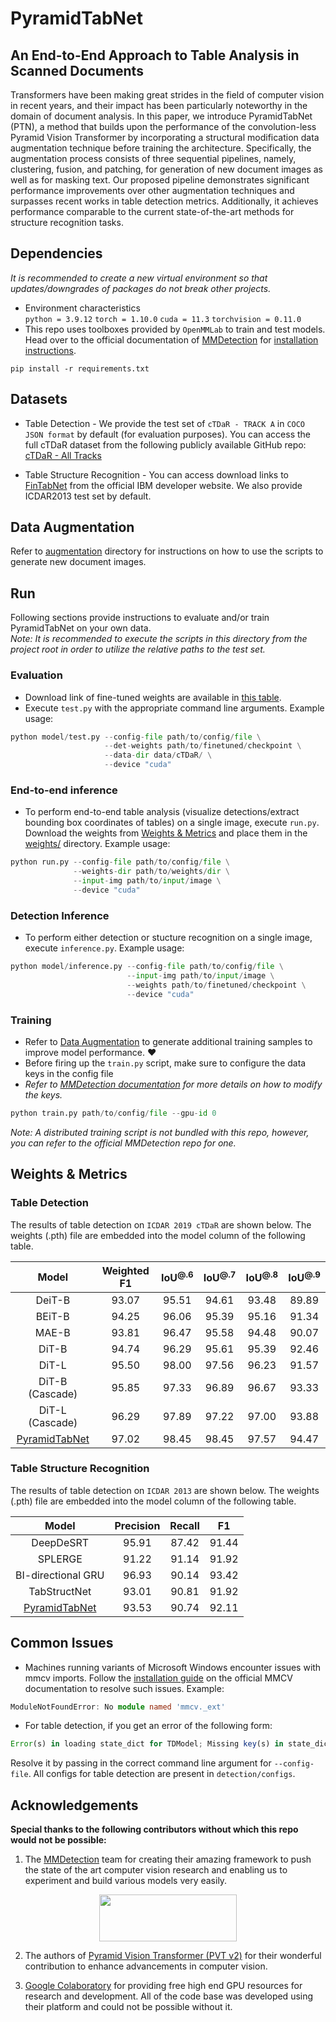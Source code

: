# PyramidTabNet
## An End-to-End Approach to Table Analysis in Scanned Documents
Transformers have been making great strides in the field of computer vision in recent years, and their impact has been particularly noteworthy in the domain of document analysis. In this paper, we introduce PyramidTabNet (PTN), a method that builds upon the performance of the convolution-less Pyramid Vision Transformer by incorporating a structural modification data augmentation technique before training the architecture. Specifically, the augmentation process consists of three sequential pipelines, namely, clustering, fusion, and patching, for generation of new document images as well as for masking text. Our proposed pipeline demonstrates significant performance improvements over other augmentation techniques and surpasses recent works in table detection metrics. Additionally, it achieves performance comparable to the current state-of-the-art methods for structure recognition tasks.

## Dependencies
*It is recommended to create a new virtual environment so that updates/downgrades of packages do not break other projects.*
- Environment characteristics
<br/>`python = 3.9.12` `torch = 1.10.0` `cuda = 11.3` `torchvision = 0.11.0`
- This repo uses toolboxes provided by `OpenMMLab` to train and test models. Head over to the official documentation of [MMDetection](https://github.com/open-mmlab/mmdetection) for [installation instructions](https://mmdetection.readthedocs.io/en/latest/get_started.html#installation).

```
pip install -r requirements.txt
```

## Datasets
- Table Detection - We provide the test set of `cTDaR - TRACK A` in `COCO JSON format` by default (for evaluation purposes). You can access the full cTDaR dataset from the following publicly available GitHub repo: [cTDaR - All Tracks](https://github.com/cndplab-founder/ICDAR2019_cTDaR)

- Table Structure Recognition - You can access download links to [FinTabNet](https://developer.ibm.com/exchanges/data/all/fintabnet/) from the official IBM developer website. We also provide ICDAR2013 test set by default.

## Data Augmentation
Refer to [augmentation](augmentation/) directory for instructions on how to use the scripts to generate new document images.

## Run
Following sections provide instructions to evaluate and/or train PyramidTabNet on your own data.<br/>
*Note: It is recommended to execute the scripts in this directory from the project root in order to utilize the relative paths to the test set.*
### Evaluation
- Download link of fine-tuned weights are available in [this table](https://github.com/muhd-umer/PyramidTabNet#table-detection).
- Execute `test.py` with the appropriate command line arguments. Example usage:
```python
python model/test.py --config-file path/to/config/file \
                     --det-weights path/to/finetuned/checkpoint \
                     --data-dir data/cTDaR/ \
                     --device "cuda"
```

### End-to-end inference
- To perform end-to-end table analysis (visualize detections/extract bounding box coordinates of tables) on a single image, execute `run.py`. Download the weights from [Weights & Metrics](#weights--metrics) and place them in the [weights/](weights/) directory. Example usage:
```python
python run.py --config-file path/to/config/file \
              --weights-dir path/to/weights/dir \
              --input-img path/to/input/image \
              --device "cuda"
```

### Detection Inference
- To perform either detection or stucture recognition on a single image, execute `inference.py`. Example usage:
```python
python model/inference.py --config-file path/to/config/file \
                          --input-img path/to/input/image \
                          --weights path/to/finetuned/checkpoint \
                          --device "cuda"
```

### Training
- Refer to [Data Augmentation](https://github.com/muhd-umer/PyramidTabNet/tree/main/detection/augmentation) to generate additional training samples to improve model performance. ❤️
- Before firing up the `train.py` script, make sure to configure the data keys in the config file 
- *Refer to [MMDetection documentation](https://mmdetection.readthedocs.io/en/latest/2_new_data_model.html#train-with-customized-datasets) for more details on how to modify the keys.*
```python
python train.py path/to/config/file --gpu-id 0
```
*Note: A distributed training script is not bundled with this repo, however, you can refer to the official MMDetection repo for one.*

## Weights & Metrics
### Table Detection
The results of table detection on `ICDAR 2019 cTDaR` are shown below. The weights (.pth) file are embedded into the model column of the following table.

<div align="center">

| Model | Weighted F1 | IoU<sup>@.6</sup> | IoU<sup>@.7</sup> | IoU<sup>@.8</sup> | IoU<sup>@.9</sup> |
|:---:|:---:|:---:|:---:|:---:|:---:|
| DeiT-B | 93.07 | 95.51 | 94.61 | 93.48 | 89.89 |
| BEiT-B | 94.25 | 96.06 | 95.39 | 95.16 | 91.34 |
| MAE-B | 93.81 | 96.47 | 95.58 | 94.48 | 90.07 |
| DiT-B | 94.74 | 96.29 | 95.61 | 95.39 | 92.46 |
| DiT-L | 95.50 | 98.00 | 97.56 | 96.23 | 91.57 |
| DiT-B (Cascade) | 95.85 | 97.33 | 96.89 | 96.67 | 93.33 |
| DiT-L (Cascade) | 96.29 | 97.89 | 97.22 | 97.00 | 93.88 |
| [PyramidTabNet](https://drive.google.com/file/d/1DN_DSM-wb5izSoL7PkBirL3_R7y-tK1i/view?usp=share_link) | 97.02 | 98.45 | 98.45 | 97.57 | 94.47 |

</div>

### Table Structure Recognition
The results of table detection on `ICDAR 2013` are shown below. The weights (.pth) file are embedded into the model column of the following table.

<div align="center">

| Model | Precision | Recall | F1 |
|:---:|:---:|:---:|:---:|
| DeepDeSRT | 95.91 | 87.42 | 91.44 |
| SPLERGE | 91.22 | 91.14 | 91.92 |
| BI-directional GRU | 96.93 | 90.14 | 93.42 |
| TabStructNet | 93.01 | 90.81 | 91.92 |
| [PyramidTabNet](https://drive.google.com/file/d/1v1ndhJlgmEtvgTxrlpCE9jycNEAiehVN/view?usp=share_link) | 93.53 | 90.74 | 92.11 |
</div>

## Common Issues
- Machines running variants of Microsoft Windows encounter issues with mmcv imports. Follow the [installation guide](https://mmcv.readthedocs.io/en/latest/get_started/installation.html) on the official MMCV documentation to resolve such issues. Example:

```TypeScript
ModuleNotFoundError: No module named 'mmcv._ext'
```

- For table detection, if you get an error of the following form:

```TypeScript
Error(s) in loading state_dict for TDModel; Missing key(s) in state_dict
```
Resolve it by passing in the correct command line argument for `--config-file`. All configs for table detection are present in `detection/configs`.

## Acknowledgements
**Special thanks to the following contributors without which this repo would not be possible:**
1. The [MMDetection](https://github.com/open-mmlab/mmdetection) team for creating their amazing framework to push the state of the art computer vision research and enabling us to experiment and build various models very easily.
<p align="center">
   <a href="https://github.com/open-mmlab/mmdetection"><img width="220" height="75" src="https://raw.githubusercontent.com/open-mmlab/mmdetection/master/resources/mmdet-logo.png"/></a>
</p>

2. The authors of [Pyramid Vision Transformer (PVT v2)](https://arxiv.org/pdf/2106.13797.pdf) for their wonderful contribution to enhance advancements in computer vision.

3. [Google Colaboratory](https://github.com/googlecolab) for providing free high end GPU resources for research and development. All of the code base was developed using their platform and could not be possible without it.
